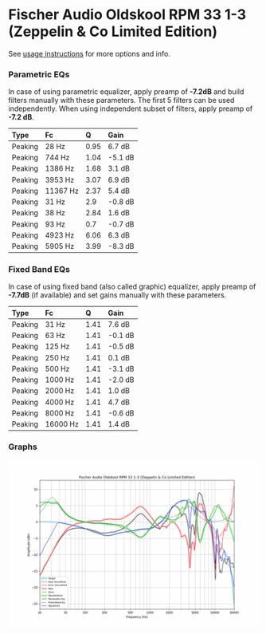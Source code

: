 # Fischer Audio Oldskool RPM 33 1-3 (Zeppelin & Co Limited Edition)
See [usage instructions](https://github.com/jaakkopasanen/AutoEq#usage) for more options and info.

### Parametric EQs
In case of using parametric equalizer, apply preamp of **-7.2dB** and build filters manually
with these parameters. The first 5 filters can be used independently.
When using independent subset of filters, apply preamp of **-7.2 dB**.

| Type    | Fc       |    Q | Gain    |
|:--------|:---------|:-----|:--------|
| Peaking | 28 Hz    | 0.95 | 6.7 dB  |
| Peaking | 744 Hz   | 1.04 | -5.1 dB |
| Peaking | 1386 Hz  | 1.68 | 3.1 dB  |
| Peaking | 3953 Hz  | 3.07 | 6.9 dB  |
| Peaking | 11367 Hz | 2.37 | 5.4 dB  |
| Peaking | 31 Hz    | 2.9  | -0.8 dB |
| Peaking | 38 Hz    | 2.84 | 1.6 dB  |
| Peaking | 93 Hz    | 0.7  | -0.7 dB |
| Peaking | 4923 Hz  | 6.06 | 6.3 dB  |
| Peaking | 5905 Hz  | 3.99 | -8.3 dB |

### Fixed Band EQs
In case of using fixed band (also called graphic) equalizer, apply preamp of **-7.7dB**
(if available) and set gains manually with these parameters.

| Type    | Fc       |    Q | Gain    |
|:--------|:---------|:-----|:--------|
| Peaking | 31 Hz    | 1.41 | 7.6 dB  |
| Peaking | 63 Hz    | 1.41 | -0.1 dB |
| Peaking | 125 Hz   | 1.41 | -0.5 dB |
| Peaking | 250 Hz   | 1.41 | 0.1 dB  |
| Peaking | 500 Hz   | 1.41 | -3.1 dB |
| Peaking | 1000 Hz  | 1.41 | -2.0 dB |
| Peaking | 2000 Hz  | 1.41 | 1.0 dB  |
| Peaking | 4000 Hz  | 1.41 | 4.7 dB  |
| Peaking | 8000 Hz  | 1.41 | -0.6 dB |
| Peaking | 16000 Hz | 1.41 | 1.4 dB  |

### Graphs
![](./Fischer%20Audio%20Oldskool%20RPM%2033%201-3%20(Zeppelin%20&%20Co%20Limited%20Edition).png)